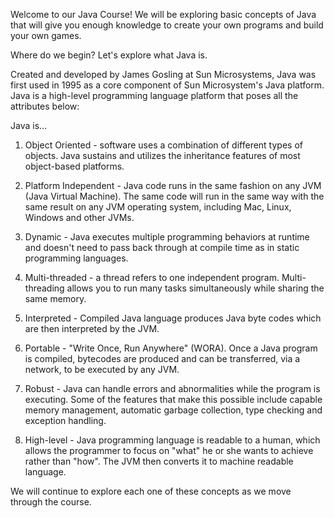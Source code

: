 Welcome to our Java Course! We will be exploring basic concepts of Java that will give you enough knowledge to create your own programs and build your own games.

Where do we begin? Let's explore what Java is.

Created and developed by James Gosling at Sun Microsystems, Java was first used in 1995 as a core component of Sun Microsystem's Java platform. Java is a high-level programming language platform that poses all the attributes below:

Java is…

1. Object Oriented - software uses a combination of different types of objects. Java sustains and utilizes the inheritance features of most object-based platforms.

2. Platform Independent - Java code runs in the same fashion on any JVM (Java Virtual Machine). The same code will run in the same way with the same result on any JVM operating system, including Mac, Linux, Windows and other JVMs.

3. Dynamic - Java executes multiple programming behaviors at runtime and doesn't need to pass back through at compile time as in static programming languages.

4. Multi-threaded - a thread refers to one independent program. Multi-threading allows you to run many tasks simultaneously while sharing the same memory.

5. Interpreted - Compiled Java language produces Java byte codes which are then interpreted by the JVM.

6. Portable - "Write Once, Run Anywhere" (WORA). Once a Java program is compiled, bytecodes are produced and can be transferred, via a network, to be executed by any JVM.

7. Robust - Java can handle errors and abnormalities while the program is executing. Some of the features that make this possible include capable memory management, automatic garbage collection, type checking and exception handling.

8. High-level - Java programming language is readable to a human, which allows the programmer to focus on "what" he or she wants to achieve rather than "how". The JVM then converts it to machine readable language.

We will continue to explore each one of these concepts as we move through the course.

